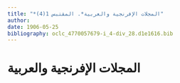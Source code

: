 ```yaml
---
title: "*المجلات الإفرنجية والعربية*. المقتبس 1(4)"
author: 
date: 1906-05-25
bibliography: oclc_4770057679-i_4-div_28.d1e1616.bib
---
```




#  المجلات الإفرنجية والعربية 

